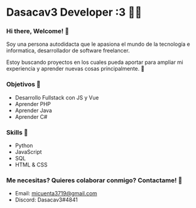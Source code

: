 # Dasacav3 Developer :3 👨‍💻
### Hi there, Welcome! 👋

Soy una persona autodidacta que le apasiona el mundo de la tecnología e informatica, desarrollador de software freelancer.

Estoy buscando proyectos en los cuales pueda aportar para ampliar mi experiencia y aprender nuevas cosas principalmente. 📌

### Objetivos 🎯
- Desarrollo Fullstack con JS y Vue
- Aprender PHP
- Aprender Java
- Aprender C#

### Skills 🎉
- Python
- JavaScript
- SQL
- HTML & CSS

### Me necesitas? Quieres colaborar conmigo? Contactame! 🔋
- Email: micuenta3719@gmail.com
- Discord: Dasacav3#4841

<!--
**Dasacav3/Dasacav3** is a ✨ _special_ ✨ repository because its `README.md` (this file) appears on your GitHub profile.

Here are some ideas to get you started:

- 🔭 I’m currently working on ...
- 🌱 I’m currently learning ...
- 👯 I’m looking to collaborate on ...
- 🤔 I’m looking for help with ...
- 💬 Ask me about ...
- 📫 How to reach me: ...
- 😄 Pronouns: ...
- ⚡ Fun fact: ...
-->
